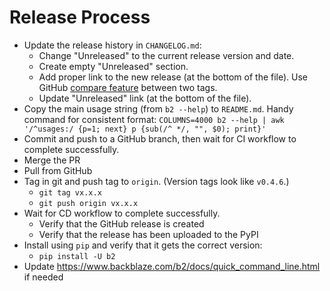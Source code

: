 # Release Process

- Update the release history in `CHANGELOG.md`:
  - Change "Unreleased" to the current release version and date.
  - Create empty "Unreleased" section.
  - Add proper link to the new release (at the bottom of the file). Use GitHub [compare feature](https://docs.github.com/en/free-pro-team@latest/github/committing-changes-to-your-project/comparing-commits#comparing-tags) between two tags.
  - Update "Unreleased" link (at the bottom of the file).
- Copy the main usage string (from `b2 --help`) to `README.md`. Handy command for consistent format: `COLUMNS=4000 b2 --help | awk '/^usages:/ {p=1; next} p {sub(/^ */, "", $0); print}'`
- Commit and push to a GitHub branch, then wait for CI workflow to complete successfully.
- Merge the PR
- Pull from GitHub
- Tag in git and push tag to `origin`.  (Version tags look like `v0.4.6`.)
  - `git tag vx.x.x`
  - `git push origin vx.x.x`
- Wait for CD workflow to complete successfully.
  - Verify that the GitHub release is created
  - Verify that the release has been uploaded to the PyPI
- Install using `pip` and verify that it gets the correct version:
  - `pip install -U b2`
- Update https://www.backblaze.com/b2/docs/quick_command_line.html if needed
